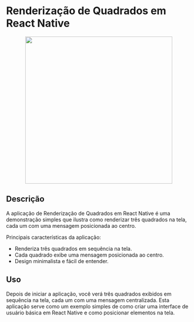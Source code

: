 # Renderização de Quadrados em React Native

<div align="center">
    <img src="https://github.com/Savyo-Marques/Processamento-Visual-Quadrados-React-Native/assets/129305960/7d274d95-6ddb-4b74-afda-10392ccc5e9c" width="400">
</div>

## Descrição

A aplicação de Renderização de Quadrados em React Native é uma demonstração simples que ilustra como renderizar três quadrados na tela, cada um com uma mensagem posicionada ao centro.

Principais características da aplicação:

- Renderiza três quadrados em sequência na tela.
- Cada quadrado exibe uma mensagem posicionada ao centro.
- Design minimalista e fácil de entender.

## Uso

Depois de iniciar a aplicação, você verá três quadrados exibidos em sequência na tela, cada um com uma mensagem centralizada. Esta aplicação serve como um exemplo simples de como criar uma interface de usuário básica em React Native e como posicionar elementos na tela.
